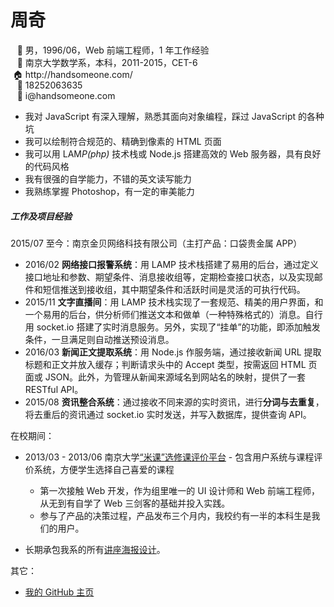 # 周奇

<ul>
  <li style="list-style-type: '🤵 ">男，1996/06，Web 前端工程师，1 年工作经验</li>
  <li style="list-style-type: '🏫 ">南京大学数学系，本科，2011-2015，CET-6</li>
  <li style="list-style-type: '🏠 ">http://handsomeone.com/</li>
  <li style="list-style-type: '📱 ">18252063635</li>
  <li style="list-style-type: '📧 ">i@handsomeone.com</li>
</ul>

- 我对 JavaScript 有深入理解，熟悉其面向对象编程，踩过 JavaScript 的各种坑
- 我可以绘制符合规范的、精确到像素的 HTML 页面
- 我可以用 LAM*P(php)* 技术栈或 Node.js 搭建高效的 Web 服务器，具有良好的代码风格
- 我有很强的自学能力，不错的英文读写能力
- 我熟练掌握 Photoshop，有一定的审美能力

##### 工作及项目经验

2015/07 至今：南京金贝网络科技有限公司（主打产品：口袋贵金属 APP）

- 2016/02 **网络接口报警系统**：用 LAMP 技术栈搭建了易用的后台，通过定义接口地址和参数、期望条件、消息接收组等，定期检查接口状态，以及实现邮件和短信推送到接收组，其中期望条件和活跃时间是灵活的可执行代码。
- 2015/11 **文字直播间**：用 LAMP 技术栈实现了一套规范、精美的用户界面，和一个易用的后台，供分析师们推送文本和做单（一种特殊格式的）消息。自行用 socket.io 搭建了实时消息服务。另外，实现了“挂单”的功能，即添加触发条件，一旦满足则自动推送预设消息。
- 2016/03 **新闻正文提取系统**：用 Node.js 作服务端，通过接收新闻 URL 提取标题和正文并放入缓存；判断请求头中的 Accept 类型，按需返回 HTML 页面或 JSON。此外，为管理从新闻来源域名到网站名的映射，提供了一套 RESTful API。
- 2015/08 **资讯整合系统**：通过接收不同来源的实时资讯，进行**分词与去重复**，将去重后的资讯通过 socket.io 实时发送，并写入数据库，提供查询 API。

在校期间：

- 2013/03 - 2013/06 南京大学[“米课”选修课评价平台](http://micourse.net/) - 包含用户系统与课程评价系统，方便学生选择自己喜爱的课程
  - 第一次接触 Web 开发，作为组里唯一的 UI 设计师和 Web 前端工程师，从无到有自学了 Web 三剑客的基础并投入实践。
  - 参与了产品的决策过程，产品发布三个月内，我校约有一半的本科生是我们的用户。

- 长期承包我系的所有[讲座海报设计](http://handsomeone.com/blog/lecture-posters/)。

其它：
- [我的 GitHub 主页](https://github.com/HandsomeOne)
